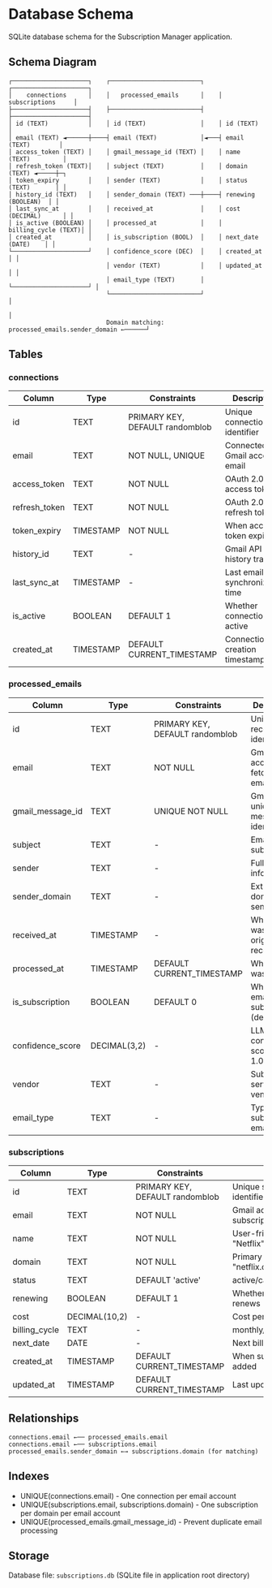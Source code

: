 # Database Schema

SQLite database schema for the Subscription Manager application.

## Schema Diagram

```
┌─────────────────────┐    ┌─────────────────────────┐    ┌─────────────────────┐
│    connections      │    │   processed_emails      │    │   subscriptions     │
├─────────────────────┤    ├─────────────────────────┤    ├─────────────────────┤
│ id (TEXT)           │    │ id (TEXT)               │    │ id (TEXT)           │
│ email (TEXT) ◄──────┼────┤ email (TEXT)            │◄───┤ email (TEXT)        │
│ access_token (TEXT) │    │ gmail_message_id (TEXT) │    │ name (TEXT)         │
│ refresh_token (TEXT)│    │ subject (TEXT)          │    │ domain (TEXT) ◄─────┼─┐
│ token_expiry        │    │ sender (TEXT)           │    │ status (TEXT)       │ │
│ history_id (TEXT)   │    │ sender_domain (TEXT) ───┼────┤ renewing (BOOLEAN)  │ │
│ last_sync_at        │    │ received_at             │    │ cost (DECIMAL)      │ │
│ is_active (BOOLEAN) │    │ processed_at            │    │ billing_cycle (TEXT)│ │
│ created_at          │    │ is_subscription (BOOL)  │    │ next_date (DATE)    │ │
└─────────────────────┘    │ confidence_score (DEC)  │    │ created_at          │ │
                           │ vendor (TEXT)           │    │ updated_at          │ │
                           │ email_type (TEXT)       │    └─────────────────────┘ │
                           └─────────────────────────┘                            │
                                                                                  │
                           Domain matching: processed_emails.sender_domain ←──────┘
```

## Tables

### connections

| Column        | Type      | Constraints                        | Description                           |
|---------------|-----------|-----------------------------------|---------------------------------------|
| id            | TEXT      | PRIMARY KEY, DEFAULT randomblob   | Unique connection identifier          |
| email         | TEXT      | NOT NULL, UNIQUE                  | Connected Gmail account email         |
| access_token  | TEXT      | NOT NULL                          | OAuth 2.0 access token               |
| refresh_token | TEXT      | NOT NULL                          | OAuth 2.0 refresh token              |
| token_expiry  | TIMESTAMP | NOT NULL                          | When access token expires            |
| history_id    | TEXT      | -                                 | Gmail API history tracking           |
| last_sync_at  | TIMESTAMP | -                                 | Last email synchronization time      |
| is_active     | BOOLEAN   | DEFAULT 1                         | Whether connection is active          |
| created_at    | TIMESTAMP | DEFAULT CURRENT_TIMESTAMP         | Connection creation timestamp         |

### processed_emails

| Column              | Type        | Constraints                           | Description                              |
|---------------------|-------------|---------------------------------------|------------------------------------------|
| id                  | TEXT        | PRIMARY KEY, DEFAULT randomblob       | Unique email record identifier           |
| email               | TEXT        | NOT NULL                              | Gmail account that fetched this email   |
| gmail_message_id    | TEXT        | UNIQUE NOT NULL                       | Gmail's unique message identifier        |
| subject             | TEXT        | -                                     | Email subject line                      |
| sender              | TEXT        | -                                     | Full sender information                 |
| sender_domain       | TEXT        | -                                     | Extracted domain from sender email      |
| received_at         | TIMESTAMP   | -                                     | When email was originally received       |
| processed_at        | TIMESTAMP   | DEFAULT CURRENT_TIMESTAMP             | When record was created                  |
| is_subscription     | BOOLEAN     | DEFAULT 0                             | Whether email is subscription (deprecated) |
| confidence_score    | DECIMAL(3,2)| -                                     | LLM confidence score (0.00-1.00)        |
| vendor              | TEXT        | -                                     | Subscription service vendor name         |
| email_type          | TEXT        | -                                     | Type of subscription email               |

### subscriptions

| Column        | Type         | Constraints                        | Description                           |
|---------------|--------------|-----------------------------------|---------------------------------------|
| id            | TEXT         | PRIMARY KEY, DEFAULT randomblob   | Unique subscription identifier        |
| email         | TEXT         | NOT NULL                          | Gmail account this subscription belongs to |
| name          | TEXT         | NOT NULL                          | User-friendly name (e.g., "Netflix")  |
| domain        | TEXT         | NOT NULL                          | Primary domain (e.g., "netflix.com")  |
| status        | TEXT         | DEFAULT 'active'                  | active/cancelled/trial/paused         |
| renewing      | BOOLEAN      | DEFAULT 1                         | Whether subscription auto-renews      |
| cost          | DECIMAL(10,2)| -                                 | Cost per billing cycle                |
| billing_cycle | TEXT         | -                                 | monthly/yearly/quarterly              |
| next_date     | DATE         | -                                 | Next billing or expiry date          |
| created_at    | TIMESTAMP    | DEFAULT CURRENT_TIMESTAMP         | When subscription was added           |
| updated_at    | TIMESTAMP    | DEFAULT CURRENT_TIMESTAMP         | Last update timestamp                 |

## Relationships

```
connections.email ←── processed_emails.email
connections.email ←── subscriptions.email
processed_emails.sender_domain ←→ subscriptions.domain (for matching)
```

## Indexes

- UNIQUE(connections.email) - One connection per email account
- UNIQUE(subscriptions.email, subscriptions.domain) - One subscription per domain per email account
- UNIQUE(processed_emails.gmail_message_id) - Prevent duplicate email processing

## Storage

Database file: `subscriptions.db` (SQLite file in application root directory)
